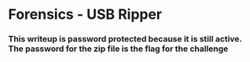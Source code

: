 # Forensics - USB Ripper
### This writeup is password protected because it is still active. The password for the zip file is the flag for the challenge
